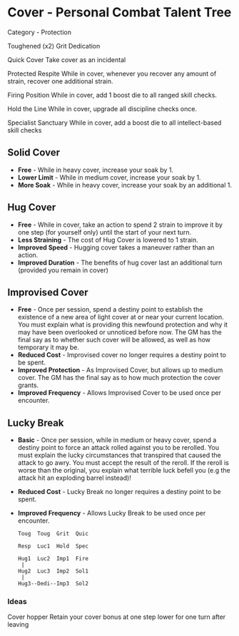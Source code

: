 # Cover - Personal Combat Talent Tree

Category - Protection

Toughened (x2)
Grit
Dedication

Quick Cover
Take cover as an incidental

Protected Respite
While in cover, whenever you recover any amount of strain, recover one additional strain.

Firing Position
While in cover, add 1 boost die to all ranged skill checks.

Hold the Line
While in cover, upgrade all discipline checks once.

Specialist Sanctuary
While in cover, add a boost die to all intellect-based skill checks

## Solid Cover 
* **Free** - While in heavy cover, increase your soak by 1.
* **Lower Limit** - While in medium cover, increase your soak by 1.
* **More Soak** - While in heavy cover, increase your soak by an additional 1.

## Hug Cover 
* **Free** - While in cover, take an action to spend 2 strain to improve it by one step (for yourself only) until the start of your next turn.
* **Less Straining** - The cost of Hug Cover is lowered to 1 strain.
* **Improved Speed** - Hugging cover takes a maneuver rather than an action.
* **Improved Duration** - The benefits of hug cover last an additional turn (provided you remain in cover)

## Improvised Cover
* **Free** - Once per session, spend a destiny point to establish the existence of a new area of light cover at or near your current location. You must explain what is providing this newfound protection and why it may have been overlooked or unnoticed before now. The GM has the final say as to whether such cover will be allowed, as well as how temporary it may be.
* **Reduced Cost** - Improvised cover no longer requires a destiny point to be spent.
* **Improved Protection** - As Improvised Cover, but allows up to medium cover. The GM has the final say as to how much protection the cover grants.
* **Improved Frequency** - Allows Improvised Cover to be used once per encounter.

## Lucky Break
* **Basic** - Once per session, while in medium or heavy cover, spend a destiny point to force an attack rolled against you to be rerolled. You must explain the lucky circumstances that transpired that caused the attack to go awry. You must accept the result of the reroll. If the reroll is worse than the original, you explain what terrible luck befell you (e.g the attack hit an exploding barrel instead)!
* **Reduced Cost** - Lucky Break no longer requires a destiny point to be spent.
* **Improved Frequency** - Allows Lucky Break to be used once per encounter.


      Toug  Toug  Grit  Quic

      Resp  Luc1  Hold  Spec
 
      Hug1  Luc2  Imp1  Fire
       | 
      Hug2  Luc3  Imp2  Sol1
       | 
      Hug3--Dedi--Imp3  Sol2



### Ideas
Cover hopper
Retain your cover bonus at one step lower for one turn after leaving